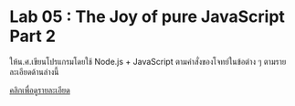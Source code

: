 # Lab 05 : The Joy of pure JavaScript Part 2

ให้น.ศ.เขียนโปรแกรมโดยใช้ Node.js + JavaScript ตามคำสั่งของโจทย์ในข้อต่าง ๆ ตามรายละเอียดด้านล่างนี้

[คลิกเพื่อดูรายละเอียด](https://o365cmu-my.sharepoint.com/:b:/g/personal/chayanin_s_cmu_ac_th1/ERjLZd0Tp2FIvHPVYt3PXcAByecsJijWRVXXSsV-NfazRw?e=Ac9LcW)
